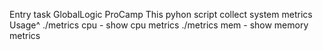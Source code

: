 Entry task GlobalLogic ProCamp
This pyhon script collect system metrics
Usage^
./metrics cpu - show cpu metrics
./metrics mem - show memory metrics
